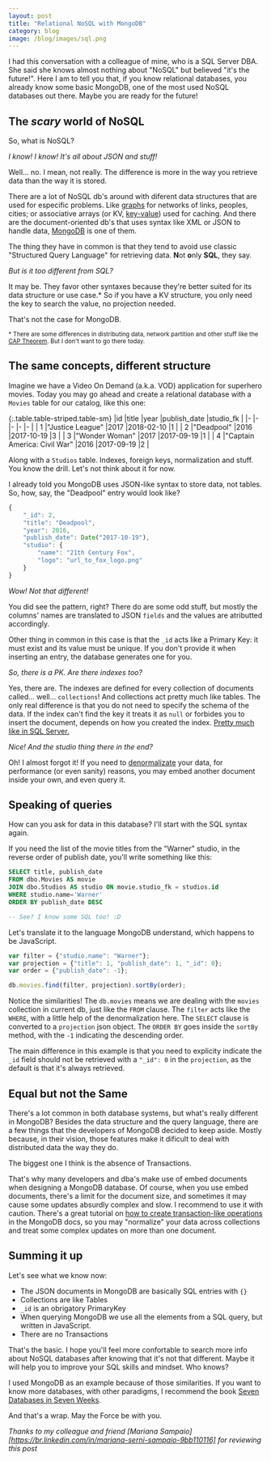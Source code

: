 ```yaml
---
layout: post
title: "Relational NoSQL with MongoDB"
category: blog
image: /blog/images/sql.png
---
```


I had this conversation with a colleague of mine, who is a SQL Server DBA.
She said she knows almost nothing about "NoSQL" but believed "it's the future!".
Here I am to tell you that, if you know relational databases, you already know some basic MongoDB, one of the most used NoSQL databases out there.
Maybe you are ready for the future!

## The _scary_ world of NoSQL

So, what is NoSQL?

_I know! I know! It's all about JSON and stuff!_

Well... no.
I mean, not really.
The difference is more in the way you retrieve data than the way it is stored.

There are a lot of NoSQL db's around with diferent data structures that are used for especific problems.
Like [graphs][wik02] for networks of links, peoples, cities; or associative arrays (or KV, [key-value][wik03]) used for caching.
And there are the document-oriented db's that uses syntax like XML or JSON to handle data, [MongoDB][mon01] is one of them.

The thing they have in common is that they tend to avoid use classic "Structured Query Language" for retrieving data.
**N**ot **o**nly **SQL**, they say.

_But is it too different from SQL?_

It may be.
They favor other syntaxes because they're better suited for its data structure or use case.*
So if you have a KV structure, you only need the key to search the value, no projection needed.

That's not the case for MongoDB.

<small>\* There are some differences in distributing data, network partition and other stuff like the [CAP Theorem][wik01]. But I don't want to go there today.</small>

## The same concepts, different structure

Imagine we have a Video On Demand (a.k.a. VOD) application for superhero movies.
Today you may go ahead and create a relational database with a `Movies` table for our catalog, like this one:

{:.table.table-striped.table-sm}
|id |title                          |year   |publish_date   |studio_fk  |
|-  |-                              |-      |-              |-          |
| 1 |"Justice League"               |2017   |2018-02-10     |1          |
| 2 |"Deadpool"                     |2016   |2017-10-19     |3          |
| 3 |"Wonder Woman"                 |2017   |2017-09-19     |1          |
| 4 |"Captain America: Civil War"   |2016   |2017-09-19     |2          |

Along with a `Studios` table.
Indexes, foreign keys, normalization and stuff.
You know the drill.
Let's not think about it for now.

I already told you MongoDB uses JSON-like syntax to store data, not tables.
So, how, say, the "Deadpool" entry would look like?

```js
{
    "_id": 2,
    "title": "Deadpool",
    "year": 2016,
    "publish_date": Date("2017-10-19"),
    "studio": {
        "name": "21th Century Fox",
        "logo": "url_to_fox_logo.png"
    }
}
```

_Wow! Not that different!_

You did see the pattern, right?
There do are some odd stuff, but mostly the columns' names are translated to JSON `fields` and the values are atributted accordingly.

Other thing in common in this case is that the `_id` acts like a Primary Key: it must exist and its value must be unique.
If you don't provide it when inserting an entry, the database generates one for you.

_So, there is a PK. Are there indexes too?_

Yes, there are.
The indexes are defined for every collection of documents called... well... `collections`!
And collections act pretty much like tables.
The only real difference is that you do not need to specify the schema of the data.
If the index can't find the key it treats it as `null` or forbides you to insert the document, depends on how you created the index.
[Pretty much like in SQL Server.][sta01]

_Nice! And the studio thing there in the end?_

Oh! I almost forgot it! If you need to [denormalizate][wik04] your data, for performance (or even sanity) reasons, you may embed another document inside your own, and even query it.

## Speaking of queries

How can you ask for data in this database?
I'll start with the SQL syntax again.

If you need the list of the movie titles from the "Warner" studio, in the reverse order of publish date, you'll write something like this:

```sql
SELECT title, publish_date
FROM dbo.Movies AS movie
JOIN dbo.Studios AS studio ON movie.studio_fk = studios.id
WHERE studio.name='Warner'
ORDER BY publish_date DESC

-- See? I know some SQL too! :D
```

Let's translate it to the language MongoDB understand, which happens to be JavaScript.

```js
var filter = {"studio.name": "Warner"};
var projection = {"title": 1, "publish_date": 1, "_id": 0};
var order = {"publish_date": -1};

db.movies.find(filter, projection).sortBy(order);
```

Notice the similarities!
The `db.movies` means we are dealing with the `movies` collection in current db, just like the `FROM` clause.
The `filter` acts like the `WHERE`, with a little help of the denormalization here.
The `SELECT` clause is converted to a `projection` json object.
The `ORDER BY` goes inside the `sortBy` method, with the `-1` indicating the descending order.

The main difference in this example is that you need to explicity indicate the `_id` field should not be retrieved with a `"_id": 0` in the `projection`, as the default is that it's always retrieved.

## Equal but not the Same

There's a lot common in both database systems, but what's really different in MongoDB?
Besides the data structure and the query language, there are a few things that the developers of MongoDB decided to keep aside.
Mostly because, in their vision, those features make it dificult to deal with distributed data the way they do.

The biggest one I think is the absence of Transactions.

That's why many developers and dba's make use of embed documents when designing a MongoDB database.
Of course, when you use embed documents, there's a limit for the document size, and sometimes it may cause some updates absurdly complex and slow.
I recommend to use it with caution.
There's a great tutorial on [how to create transaction-like operations][mon02] in the MongoDB docs, so you may "normalize" your data across collections and treat some complex updates on more than one document.

## Summing it up

Let's see what we know now:

* The JSON documents in MongoDB are basically SQL entries with `{}`
* Collections are like Tables
* `_id` is an obrigatory PrimaryKey
* When querying MongoDB we use all the elements from a SQL query, but written in JavaScript.
* There are no Transactions

That's the basic.
I hope you'll feel more confortable to search more info about NoSQL databases after knowing that it's not that different.
Maybe it will help you to improve your SQL skills and mindset.
Who knows?

I used MongoDB as an example because of those similarities.
If you want to know more databases, with other paradigms, I recommend the book [Seven Databases in Seven Weeks][pra01].

And that's a wrap.
May the Force be with you.

_Thanks to my colleague and friend [Mariana Sampaio][https://br.linkedin.com/in/mariana-serni-sampaio-9bb110116] for reviewing this post_

[mon01]: https://www.mongodb.com/
[mon02]: https://docs.mongodb.com/manual/core/write-operations-atomicity/
[pra01]: https://www.amazon.com.br/Seven-Databases-Weeks-Modern-Movement/dp/1934356921
[sta01]: https://stackoverflow.com/a/20687291/5150453
[wik01]: https://en.wikipedia.org/wiki/CAP_theorem
[wik02]: https://en.wikipedia.org/wiki/Graph_database
[wik03]: https://en.wikipedia.org/wiki/Key-value_database
[wik04]: https://en.wikipedia.org/wiki/Denormalization